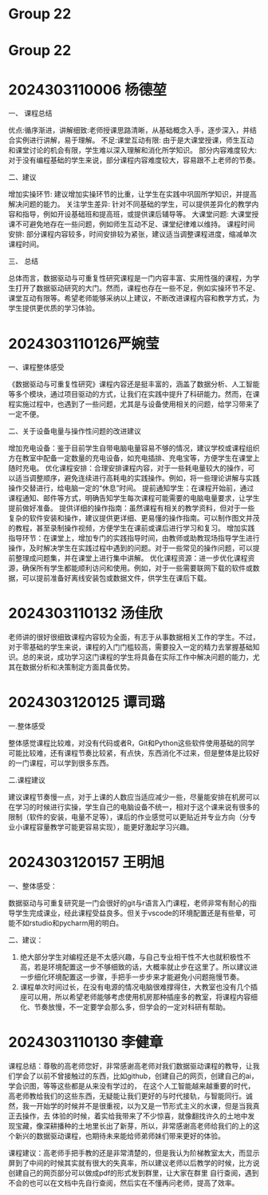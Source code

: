 # Group 22


# Group 22


# 2024303110006 杨德堃

一、 课程总结

优点:循序渐进，讲解细致:老师授课思路清晰，从基础概念入手，逐步深入，并结合实例进行讲解，易于理解。
不足:课堂互动有限: 由于是大课堂授课，师生互动和课堂讨论的机会有限，学生难以深入理解和消化所学知识。
     部分内容难度较大: 对于没有编程基础的学生来说，部分课程内容难度较大，容易跟不上老师的节奏。

二、建议

增加实操环节: 建议增加实操环节的比重，让学生在实践中巩固所学知识，并提高解决问题的能力。
关注学生差异: 针对不同基础的学生，可以提供差异化的教学内容和指导，例如开设基础班和提高班，或提供课后辅导等。
大课堂问题: 大课堂授课不可避免地存在一些问题，例如师生互动不足、课堂纪律难以维持。
课程时间安排: 部分课程内容较多，时间安排较为紧张，建议适当调整课程进度，缩减单次课程时间。

三、 总结

总体而言，数据驱动与可重复性研究课程是一门内容丰富、实用性强的课程，为学生打开了数据驱动研究的大门。然而，课程也存在一些不足，例如实操环节不足、课堂互动有限等。希望老师能够采纳以上建议，不断改进课程内容和教学方式，为学生提供更优质的学习体验。

# 2024303110126严婉莹 

一、课程整体感受 

《数据驱动与可重复性研究》课程内容还是挺丰富的，涵盖了数据分析、人工智能等多个模块，通过项目驱动的方式，让我们在实践中提升了科研能力。然而，在课程实施过程中，也遇到了一些问题，尤其是与设备使用相关的问题，给学习带来了一定不便。 

二、关于设备电量与操作性问题的改进建议 

增加充电设备：鉴于目前学生自带电脑电量容易不够的情况，建议学校或课程组织方在教室中配备一定数量的充电设备，如充电插排、充电宝等，方便学生在课堂上随时充电。 
优化课程安排：合理安排课程内容，对于一些耗电量较大的操作，可以适当调整顺序，避免连续进行高耗电的实践操作。例如，将一些理论讲解与实践操作交替进行，给电脑一定的“休息”时间。 
提前通知学生：在课程开始前，通过课程通知、邮件等方式，明确告知学生每次课程可能需要的电脑电量要求，让学生提前做好准备。 
提供详细的操作指南：虽然课程有相关的教学资料，但对于一些复杂的软件安装和操作，建议提供更详细、更易懂的操作指南。可以制作图文并茂的教程，甚至录制操作视频，方便学生在课前或课后进行学习和复习。 
增加实践指导环节：在课堂上，增加专门的实践指导时间，由教师或助教现场指导学生进行操作，及时解决学生在实践过程中遇到的问题。对于一些常见的操作问题，可以提前整理成问题集，并在课堂上进行集中讲解。 
优化课程资源：进一步优化课程资源，确保所有学生都能顺利访问和使用。例如，对于一些需要联网下载的软件或数据，可以提前准备好离线安装包或数据文件，供学生在课后下载。

# 2024303110132 汤佳欣

老师讲的很好很细致课程内容较为全面，有志于从事数据相关工作的学生。不过，对于零基础的学生来说，课程的入门门槛较高，需要投入一定的精力去掌握基础知识。总的来说，成功学习这门课程的学生将具备在实际工作中解决问题的能力，尤其在数据分析和决策制定方面具备优势。

# 2024303120125 谭司璐

一.整体感受

整体感觉课程比较难，对没有代码或者R，Git和Python这些软件使用基础的同学可能比较难，还有课程节奏比较紧，有点快，东西消化不过来，但是整体是比较好的一门课程，可以学到很多东西。

二.课程建议

建议课程节奏慢一点，对于上课的人数应当适应减少一些，尽量能安排在机房可以在学习的时候进行实操，学生自己的电脑设备不统一，相对于这个课来说有很多的限制（软件的安装，电量不足等），课后的作业感觉可以更贴近并专业方向（分专业小课程容量教学可能更容易实现），能更好激起学习兴趣。

# 2024303120157 王明旭

一、整体感受：

数据驱动与可重复研究是一门会很好的git与r语言入门课程，老师非常有耐心的指导学生完成课业，经此课程受益良多。但关于vscode的环境配置还是有些晕，可能不如rstudio和pycharm用的明白。

二、建议：

1. 绝大部分学生对编程还是不太感兴趣，与自己专业相干性不大也就积极性不高，若是环境配置这一步不够细致的话，大概率就止步在这里了。所以建议进一步细化环境配置这一步骤，手把手一步步来才能避免小问题拖慢节奏。
2. 课程单次时间过长，在没有电源的情况电脑很难撑得住，大教室也没有几个插座可以用，所以希望老师能够考虑使用机房那种插座多的教室，将课程内容细化、节奏放慢，不一定要学会那么多，但学会的一定对科研有帮助。



#  2024303110130 李健章

课程总结：尊敬的高老师您好，非常感谢高老师对我们数据驱动课程的教导，让我们学会了以前不曾接触过的东西，比如github，创建自己的网页，创建自己的ai，学会识图，等等这些都是从来没有学过的，
在这个人工智能越来越重要的时代，高老师教给我们的这些东西，无疑能让我们更好的与时代接轨，与智能同行。诚然，我一开始学的时候并不是很重视，以为又是一节形式主义的水课，但是当我真正去操作，去
体验的时候，着实给我带来了不少惊喜，就像翻找许久的土地中发现宝藏，像深耕播种的土地里长出了新芽，所以，非常感谢高老师给我们的上的这个新兴的数据驱动课程，也期待未来能给师弟师妹们带来更好的体验。

课程建议：高老师手把手教的还是非常清楚的，但是我认为阶梯教室太大，而显示屏到了中间的时候其实就有很大的失真率，所以建议老师以后教学的时候，比方说创建自己的网页部分可以做成pdf的形式发到群里，让大家在群里
自行查阅，遇到不会的也可以在文档中先自行查阅，然后实在不懂再问老师，提高了效率。
